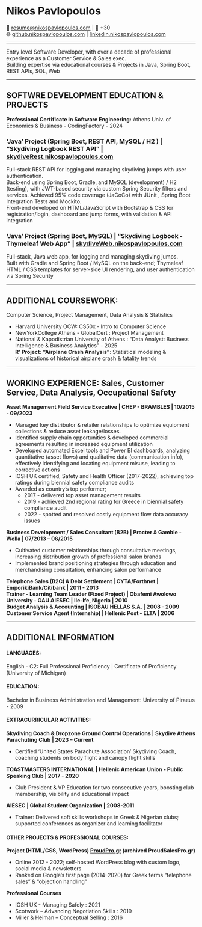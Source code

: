 # Nikos Pavlopoulos

📧 [resume@nikospavlopoulos.com](mailto:resume@nikospavlopoulos.com) | 📱 +30   
🌐 [github.nikospavlopoulos.com](https://github.nikospavlopoulos.com) | [linkedin.nikospavlopoulos.com](https://linkedin.nikospavlopoulos.com)

* * *

Entry level Software Developer, with over a decade of professional experience as a Customer Service & Sales exec.  
Building expertise via educational courses & Projects in Java, Spring Boot, REST APIs, SQL, Web

* * *

## SOFTWRE DEVELOPMENT EDUCATION & PROJECTS

**Professional Certificate in Software Engineering:** Athens Univ. of Economics & Business - CodingFactory - 2024  

### ‘Java’ Project (Spring Boot, REST API, MySQL / H2 ) | “Skydiving Logbook REST API” | [skydiveRest.nikospavlopoulos.com](https://skydiveRest.nikospavlopoulos.com)
Full-stack REST API for logging and managing skydiving jumps with user authentication.   
Back-end using Spring Boot, Gradle, and MySQL (development) / H2 (testing), with JWT-based security via custom Spring Security filters and services. 
Achieved 95% code coverage (JaCoCo) with JUnit , Spring Boot Integration Tests and Mockito.   
Front-end developed on HTML/JavaScript with Bootstrap & CSS for registration/login, dashboard and jump forms, with validation & API integration

### ‘Java’ Project (Spring Boot, MySQL) | “Skydiving Logbook - Thymeleaf Web App” | [skydiveWeb.nikospavlopoulos.com](https://skydiveWeb.nikospavlopoulos.com)
Full-stack, Java web app, for logging and managing skydiving jumps.  
Built with Gradle and Spring Boot / MySQL on the back-end; Thymeleaf HTML / CSS templates for server-side UI rendering, and user authentication via Spring Security

* * *

## ADDITIONAL COURSEWORK:
Computer Science, Project Management, Data Analysis & Statistics
- Harvard University OCW: CS50x - Intro to Computer Science
- NewYorkCollege Athens - GlobalCert : Project Management
- National & Kapodistrian University of Athens : “Data Analyst: Business Intelligence & Business Analytics” - 2025  
    **R’ Project:  “Airplane Crash Analysis”**:  Statistical modeling & visualizations of historical airplane crash & fatality trends

* * *

## WORKING EXPERIENCE: Sales, Customer Service, Data Analysis, Occupational Safety

**Asset Management Field Service Executive | CHEP - BRAMBLES | 10/2015 - 09/2023**
- Managed key distributor & retailer relationships to optimize equipment collections & reduce asset leakage/losses.
- Identified supply chain opportunities & developed commercial agreements resulting in increased equipment utilization
- Developed automated Excel tools and Power BI dashboards, analyzing quantitative (asset flows) and qualitative data (communication info), effectively identifying and locating equipment misuse, leading to corrective actions
- IOSH UK certified, Safety and Health Officer (2017-2022), achieving top ratings during biennial safety compliance audits
- Awarded as country’s top performer;
    - 2017 - delivered top asset management results
    - 2019 - achieved 2nd regional rating for Greece in biennial safety compliance audit
    - 2022 - spotted and resolved costly equipment flow data accuracy issues

**Business Development / Sales Consultant (B2B) | Procter & Gamble - Wella | 07/2013 – 06/2015**
- Cultivated customer relationships through consultative meetings, increasing distribution growth of professional salon brands
- Implemented brand positioning strategies through education and merchandising consultation, enhancing salon performance

**Telephone Sales (B2C) & Debt Settlement | CYTA/Forthnet | EmporikiBank/Citibank | 2011 - 2013**  
**Trainer - Learning Team Leader (Fixed Project) | Obafemi Awolowo University - OAU AIESEC | Ile-Ife, Nigeria | 2010**  
**Budget Analysis & Accounting | ISOBAU HELLAS S.A. | 2008 - 2009**  
**Customer Service Agent (Internship) | Hellenic Post - ELTA | 2006**

* * *

## ADDITIONAL INFORMATION

#### LANGUAGES:
English - C2: Full Professional Proficiency | Certificate of Proficiency (University of Michigan)
#### EDUCATION:
Bachelor in Business Administration and Management: University of Piraeus - 2009

#### EXTRACURRICULAR ACTIVITIES:

**Skydiving Coach & Dropzone Ground Control Operations | Skydive Athens Parachuting Club | 2023 – Current**
- Certified ‘United States Parachute Association’ Skydiving Coach, coaching students on body flight and canopy flight skills

**TOASTMASTERS INTERNATIONAL | Hellenic American Union - Public Speaking Club | 2017 - 2020**
- Club President & VP Education for two consecutive years, boosting club membership, visibility and educational impact

**AIESEC | Global Student Organization | 2008-2011**
- Trainer: Delivered soft skills workshops in Greek & Nigerian clubs; supported conferences as organizer and learning facilitator

#### OTHER PROJECTS & PROFESSIONAL COURSES:

**Project (HTML/CSS, WordPress) [ProudPro.gr](https://proudpro.gr) (archived ProudSalesPro.gr)**
- Online 2012 - 2022; self-hosted WordPress blog with custom logo, social media & newsletters
- Ranked on Google’s first page (2014–2020) for Greek terms “telephone sales” & “objection handling”

**Professional Courses**
- IOSH UK - Managing Safely : 2021
- Scotwork – Advancing Negotiation Skills : 2019
- Miller & Heiman – Conceptual Selling : 2016
